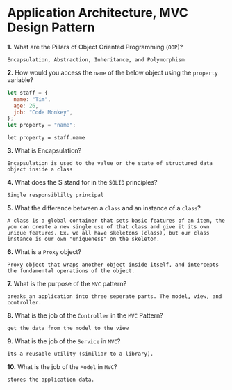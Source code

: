 # Application Architecture, MVC Design Pattern

**1.** What are the Pillars of Object Oriented Programming (`OOP`)?

<!-- enter you answer in the space below -->

```
Encapsulation, Abstraction, Inheritance, and Polymorphism
```

**2.** How would you access the `name` of the below object using the `property` variable?

```js
let staff = {
  name: "Tim",
  age: 26,
  job: "Code Monkey",
};
let property = "name";
```

<!-- enter you answer in the space below -->

```
let property = staff.name
```

**3.** What is Encapsulation?

<!-- enter you answer in the space below -->

```
Encapsulation is used to the value or the state of structured data object inside a class
```

**4.** What does the S stand for in the `SOLID` principles?

<!-- enter you answer in the space below -->

```
Single responsiblilty principal
```

**5.** What the difference between a `class` and an instance of a `class`?

<!-- enter you answer in the space below -->

```
A class is a global container that sets basic features of an item, the you can create a new single use of that class and give it its own unique features. Ex. we all have skeletons (class), but our class instance is our own "uniqueness" on the skeleton.
```

**6.** What is a `Proxy` object?

<!-- enter you answer in the space below -->

```
Proxy object that wraps another object inside itself, and intercepts the fundamental operations of the object.
```

**7.** What is the purpose of the `MVC` pattern?

<!-- enter you answer in the space below -->

```
breaks an application into three seperate parts. The model, view, and controller.
```

**8.** What is the job of the `Controller` in the `MVC` Pattern?

<!-- enter you answer in the space below -->

```
get the data from the model to the view
```

**9.** What is the job of the `Service` in `MVC`?

<!-- enter you answer in the space below -->

```
its a reusable utility (similiar to a library).
```

**10.** What is the job of the `Model` in `MVC`?

<!-- enter you answer in the space below -->

```
stores the application data.
```
